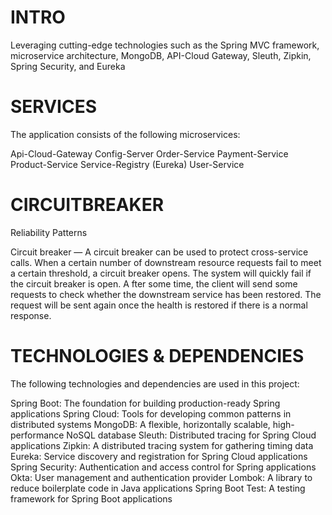 # INTRO
Leveraging cutting-edge technologies such as the Spring MVC framework, microservice architecture, MongoDB, API-Cloud Gateway, Sleuth, Zipkin, Spring Security, and Eureka

# SERVICES
The application consists of the following microservices:

Api-Cloud-Gateway
Config-Server
Order-Service
Payment-Service
Product-Service
Service-Registry (Eureka)
User-Service


# CIRCUITBREAKER
Reliability Patterns

Circuit breaker — A circuit breaker can be used to protect cross-service calls. 
When a certain number of downstream resource requests fail to meet a certain threshold, a circuit breaker opens. The system will quickly fail if the circuit breaker is open. A
fter some time, the client will send some requests to check whether the downstream service has been restored. The request will be sent again once the health is restored if there is a normal response.

# TECHNOLOGIES & DEPENDENCIES
The following technologies and dependencies are used in this project:

Spring Boot: The foundation for building production-ready Spring applications
Spring Cloud: Tools for developing common patterns in distributed systems
MongoDB: A flexible, horizontally scalable, high-performance NoSQL database
Sleuth: Distributed tracing for Spring Cloud applications
Zipkin: A distributed tracing system for gathering timing data
Eureka: Service discovery and registration for Spring Cloud applications
Spring Security: Authentication and access control for Spring applications
Okta: User management and authentication provider
Lombok: A library to reduce boilerplate code in Java applications
Spring Boot Test: A testing framework for Spring Boot applications





